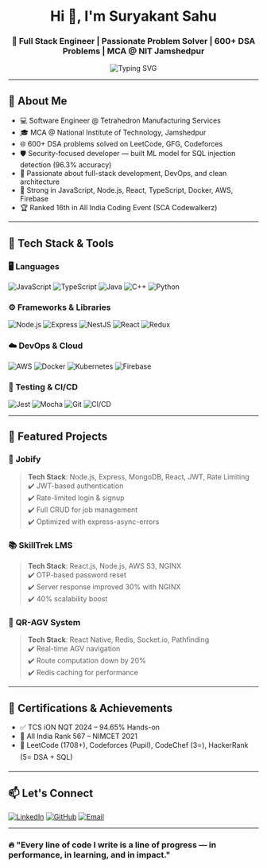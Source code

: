 <h1 align="center">Hi 👋, I'm Suryakant Sahu</h1>
<h3 align="center">🚀 Full Stack Engineer | Passionate Problem Solver | 600+ DSA Problems | MCA @ NIT Jamshedpur</h3>

<p align="center">
  <img src="https://readme-typing-svg.herokuapp.com?font=Fira+Code&weight=500&pause=1000&center=true&width=435&lines=Crafting+Scalable+Apps+%F0%9F%9A%80;Node.js+%7C+React+%7C+AWS+%7C+Docker+Enthusiast;Lifelong+Learner+and+Tech+Explorer" alt="Typing SVG" />
</p>

---

## 🧠 About Me
- 💻 Software Engineer @ Tetrahedron Manufacturing Services  
- 🎓 MCA @ National Institute of Technology, Jamshedpur  
- 🌐 600+ DSA problems solved on LeetCode, GFG, Codeforces  
- 🛡️ Security-focused developer — built ML model for SQL injection detection (96.3% accuracy)  
- 🚀 Passionate about full-stack development, DevOps, and clean architecture  
- 🎯 Strong in JavaScript, Node.js, React, TypeScript, Docker, AWS, Firebase  
- 🏆 Ranked 16th in All India Coding Event (SCA Codewalkerz)

---

## 🧰 Tech Stack & Tools

### 🖥️ Languages
![JavaScript](https://img.shields.io/badge/-JavaScript-black?style=flat-square&logo=javascript)
![TypeScript](https://img.shields.io/badge/-TypeScript-007ACC?style=flat-square&logo=typescript)
![Java](https://img.shields.io/badge/-Java-red?style=flat-square&logo=java)
![C++](https://img.shields.io/badge/-C++-00599C?style=flat-square&logo=c%2B%2B)
![Python](https://img.shields.io/badge/-Python-333?style=flat-square&logo=python)

### ⚙️ Frameworks & Libraries
![Node.js](https://img.shields.io/badge/-Node.js-black?style=flat-square&logo=node.js)
![Express](https://img.shields.io/badge/-Express.js-gray?style=flat-square&logo=express)
![NestJS](https://img.shields.io/badge/-NestJS-E0234E?style=flat-square&logo=nestjs)
![React](https://img.shields.io/badge/-React.js-61DAFB?style=flat-square&logo=react)
![Redux](https://img.shields.io/badge/-Redux-764ABC?style=flat-square&logo=redux)

### ☁️ DevOps & Cloud
![AWS](https://img.shields.io/badge/-AWS-orange?style=flat-square&logo=amazonaws)
![Docker](https://img.shields.io/badge/-Docker-blue?style=flat-square&logo=docker)
![Kubernetes](https://img.shields.io/badge/-Kubernetes-326ce5?style=flat-square&logo=kubernetes)
![Firebase](https://img.shields.io/badge/-Firebase-yellow?style=flat-square&logo=firebase)

### 🧪 Testing & CI/CD
![Jest](https://img.shields.io/badge/-Jest-C21325?style=flat-square&logo=jest)
![Mocha](https://img.shields.io/badge/-Mocha-brown?style=flat-square&logo=mocha)
![Git](https://img.shields.io/badge/-Git-black?style=flat-square&logo=git)
![CI/CD](https://img.shields.io/badge/-CI%2FCD-blue?style=flat-square&logo=github-actions)

---

## 🚀 Featured Projects

### 🔐 **Jobify**  
> **Tech Stack**: Node.js, Express, MongoDB, React, JWT, Rate Limiting  
✔️ JWT-based authentication  
✔️ Rate-limited login & signup  
✔️ Full CRUD for job management  
✔️ Optimized with express-async-errors

### 📚 **SkillTrek LMS**  
> **Tech Stack**: React.js, Node.js, AWS S3, NGINX  
✔️ OTP-based password reset  
✔️ Server response improved 30% with NGINX  
✔️ 40% scalability boost

### 🚗 **QR-AGV System**  
> **Tech Stack**: React Native, Redis, Socket.io, Pathfinding  
✔️ Real-time AGV navigation  
✔️ Route computation down by 20%  
✔️ Redis caching for performance

---

## 🧠 Certifications & Achievements

- ✅ TCS iON NQT 2024 – 94.65% Hands-on
- 🧠 All India Rank 567 – NIMCET 2021
- 🥇 LeetCode (1708+), Codeforces (Pupil), CodeChef (3⭐), HackerRank (5⭐ DSA + SQL)

---

## 📫 Let's Connect

[![LinkedIn](https://img.shields.io/badge/-Suryakant-blue?style=flat-square&logo=linkedin&logoColor=white&link=https://www.linkedin.com/in/suryakant-sahu-60aa37222/)](https://www.linkedin.com/in/suryakant-sahu-60aa37222/)
[![GitHub](https://img.shields.io/badge/-GitHub-black?style=flat-square&logo=github&link=https://github.com/Surya-S-Kiran)](https://github.com/Surya-S-Kiran)
[![Email](https://img.shields.io/badge/-work.suryakant0707@gmail.com-c14438?style=flat-square&logo=gmail&logoColor=white)](mailto:work.suryakant0707@gmail.com)

---

### 🔥 "Every line of code I write is a line of progress — in performance, in learning, and in impact."

